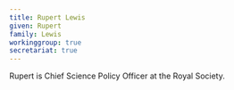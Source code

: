 ```yaml
---
title: Rupert Lewis
given: Rupert
family: Lewis
workinggroup: true
secretariat: true
---
```


Rupert is Chief Science Policy Officer at the Royal Society.
